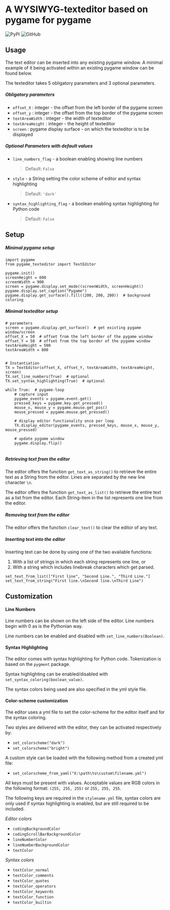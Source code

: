 # A WYSIWYG-texteditor based on pygame for pygame

![PyPI](https://img.shields.io/pypi/v/pygame-texteditor?color=%233775A9&label=pypi%20package&style=plastic)
![GitHub](https://img.shields.io/github/license/CribberSix/pygame-texteditor?style=plastic)

## Usage

The text editor can be inserted into any existing pygame window. 
A minimal example of it being activated within an existing pygame window can be found below.

The texteditor takes 5 obligatory parameters and 3 optional parameters.

##### Obligatory parameters
- ```offset_X``` : integer - the offset from the left border of the pygame screen
- ```offset_y``` : integer - the offset from the top border of the pygame screen
- ```textAreaWidth``` : integer - the width of texteditor
- ```textAreaHeight``` : integer - the height of texteditor
- ```screen``` : pygame display surface - on which the texteditor is to be displayed

##### Optional Parameters with default values

- ```line_numbers_flag``` - a boolean enabling showing line numbers 
    > Default: ```False```
- ```style``` - a String setting the color scheme of editor and syntax highlighting 
    > Default: ```'dark'```
- ```syntax_highlighting_flag``` - a boolean enabling syntax highlighting for Python code 
    > Default: ```False```

## Setup

##### Minimal pygame setup

```
import pygame
from pygame_texteditor import TextEditor

pygame.init()
screenHeight = 600
screenWidth = 900
screen = pygame.display.set_mode((screenWidth, screenHeight))
pygame.display.set_caption("Pygame")
pygame.display.get_surface().fill((200, 200, 200))  # background coloring

```
##### Minimal texteditor setup
```
# parameters
screen = pygame.display.get_surface()  # get existing pygame window/screen
offset_X = 50  # offset from the left border of the pygame window
offset_Y = 50  # offset from the top border of the pygame window
textAreaHeight = 500
textAreaWidth = 800


# Instantiation
TX = TextEditor(offset_X, offset_Y, textAreaWidth, textAreaHeight, screen)
TX.set_line_numbers(True)  # optional 
TX.set_syntax_highlighting(True)  # optional

while True:  # pygame-loop
    # capture input
    pygame_events = pygame.event.get()
    pressed_keys = pygame.key.get_pressed()
    mouse_x, mouse_y = pygame.mouse.get_pos()
    mouse_pressed = pygame.mouse.get_pressed()

    # display editor functionality once per loop
    TX.display_editor(pygame_events, pressed_keys, mouse_x, mouse_y, mouse_pressed)

    # update pygame window
    pygame.display.flip()  


```

##### Retrieving text from the editor

The editor offers the function `get_text_as_string()` to retrieve the entire text 
as a String from the editor. Lines are separated by the new line character ```\n```.

The editor offers the function `get_text_as_list()` to retrieve the entire text as a list from the editor. 
Each String-item in the list represents one line from the editor.

##### Removing text from the editor

The editor offers the function `clear_text()` to clear the editor of any text.


##### Inserting text into the editor

Inserting text can be done by using one of the two available functions: 
1. With a list of strings in which each string represents one line, or
2. With a string which includes linebreak characters which get parsed. 

```
set_text_from_list(["First line", "Second Line.", "Third Line."]
set_text_from_string("First line.\nSecond line.\nThird Line")
```

## Customization

#### Line Numbers 
Line numbers can be shown on the left side of the editor. Line numbers begin with 0 as is the Pythonian way. 

Line numbers can be enabled and disabled with ```set_line_numbers(Boolean)```.


#### Syntax Highlighting

The editor comes with syntax highlighting for Python code. Tokenization is based on the ```pygment``` package. 

Syntax highlighting can be enabled/disabled with ```set_syntax_coloring(boolean_value)```.

The syntax colors being used are also specified in the yml style file.


#### Color-scheme customization

The editor uses a yml file to set the color-scheme for the editor itself and for the syntax coloring. 

Two styles are delivered with the editor, they can be activated respectively by:
- `set_colorscheme("dark")`
- `set_colorscheme("bright")`

A custom style can be loaded with the following method from a created yml file: 
- `set_colorscheme_from_yaml("X:\path\to\custom\filename.yml")`

All keys must be present with values. Acceptable values are 
RGB colors in the following format: ```(255, 255, 255)``` or ```255, 255, 255```.

The following keys are required in the ```stylename.yml``` file, syntax colors are only used if syntax
highlighting is enabled, but are still required to be included.

*Editor colors*
- `codingBackgroundColor`
- `codingScrollBarBackgroundColor`
- `lineNumberColor`
- `lineNumberBackgroundColor`
- `textColor`

*Syntax colors*
- `textColor_normal`
- `textColor_comments`
- `textColor_quotes`
- `textColor_operators`
- `textColor_keywords`
- `textColor_function`
- `textColor_builtin`

